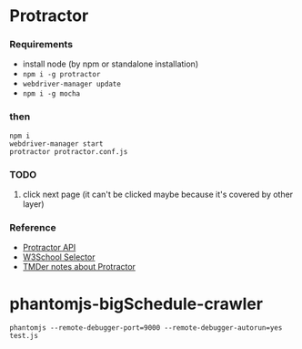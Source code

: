 # Protractor

### Requirements
- install node (by npm or standalone installation)
- `npm i -g protractor`
- `webdriver-manager update`
- `npm i -g mocha`

### then
```
npm i
webdriver-manager start
protractor protractor.conf.js
```

### TODO
1. click next page (it can't be clicked maybe because it's covered by other layer)

### Reference
- [Protractor API](http://www.protractortest.org/#/api)
- [W3School Selector](http://www.w3schools.com/cssref/css_selectors.asp)
- [TMDer notes about Protractor](https://github.com/TMDer/warehouse/blob/master/testing/protractor.md)



# phantomjs-bigSchedule-crawler

```
phantomjs --remote-debugger-port=9000 --remote-debugger-autorun=yes test.js
```
